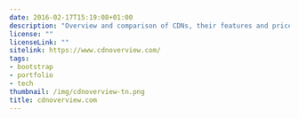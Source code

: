 ```yaml
---
date: 2016-02-17T15:19:08+01:00
description: "Overview and comparison of CDNs, their features and prices!"
license: ""
licenseLink: ""
sitelink: https://www.cdnoverview.com/
tags:
- bootstrap
- portfolio
- tech
thumbnail: /img/cdnoverview-tn.png
title: cdnoverview.com
---
```


